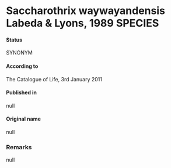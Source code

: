 # Saccharothrix waywayandensis Labeda & Lyons, 1989 SPECIES

#### Status
SYNONYM

#### According to
The Catalogue of Life, 3rd January 2011

#### Published in
null

#### Original name
null

### Remarks
null